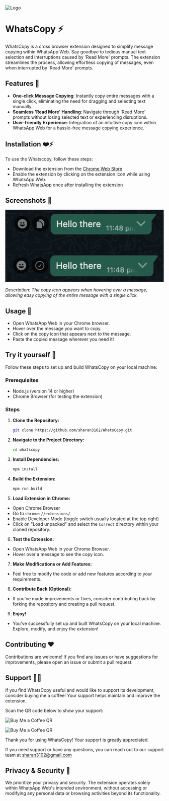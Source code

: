 
![Logo](https://raw.githubusercontent.com/sharan3102/chrome-extension/main/images/WhatsCopyLogo.png)
# WhatsCopy ⚡️

WhatsCopy is a cross browser extension designed to simplify message copying within WhatsApp Web. Say goodbye to tedious manual text selection and interruptions caused by 'Read More' prompts. The extension streamlines the process, allowing effortless copying of messages, even when interrupted by 'Read More' prompts.


## Features 🚀

- **One-click Message Copying**: Instantly copy entire messages with a single click, eliminating the need for dragging and selecting text manually.
- **Seamless 'Read More' Handling**: Navigate through 'Read More' prompts without losing selected text or experiencing disruptions.
- **User-friendly Experience**: Integration of an intuitive copy icon within WhatsApp Web for a hassle-free message copying experience.

## Installation ❤️‍⚡️

To use the Whatscopy, follow these steps:

- Download the extension from the [Chrome Web Store](https://chromewebstore.google.com/detail/whatscopy-copy-in-a-click/aiamgngfbogknhaolpplljhfjgkppkfn)
-  Enable the extension by clicking on the extension icon while using WhatsApp Web.
-  Refresh WhatsApp once after installing the extension
## Screenshots 📸


![App Screenshot](https://github.com/sharan3102/WhatsCopy/blob/main/images/screenshots.png?raw=true)


*Description: The copy icon appears when hovering over a message, allowing easy copying of the entire message with a single click.*

## Usage 🧠

- Open WhatsApp Web in your Chrome browser.
-  Hover over the message you want to copy.
- Click on the copy icon that appears next to the message.
-  Paste the copied message wherever you need it!

## Try it yourself 🤖

Follow these steps to set up and build WhatsCopy on your local machine:

### Prerequisites

- Node.js (version 14 or higher)
- Chrome Browser (for testing the extension)

### Steps

1. **Clone the Repository:**
    ```bash
    git clone https://github.com/sharan3102/WhatsCopy.git
    ```

2. **Navigate to the Project Directory:**
    ```bash
    cd whatscopy
    ```

3. **Install Dependencies:**
    ```bash
    npm install
    ```

4. **Build the Extension:**
    ```bash
    npm run build
    ```

5. **Load Extension in Chrome:**
- Open Chrome Browser
- Go to `chrome://extensions/`
- Enable Developer Mode (toggle switch usually located at the top right)
- Click on "Load unpacked" and select the `Correct` directory within your cloned repository.

6. **Test the Extension:**
- Open WhatsApp Web in your Chrome Browser.
- Hover over a message to see the copy icon.

7. **Make Modifications or Add Features:**
- Feel free to modify the code or add new features according to your requirements.

8. **Contribute Back (Optional):**
- If you've made improvements or fixes, consider contributing back by forking the repository and creating a pull request.

9. **Enjoy!**
- You've successfully set up and built WhatsCopy on your local machine. Explore, modify, and enjoy the extension!



## Contributing ❤️

Contributions are welcome! If you find any issues or have suggestions for improvements, please open an issue or submit a pull request.



## Support 🤝🏻

If you find WhatsCopy useful and would like to support its development, consider buying me a coffee! Your support helps maintain and improve the extension.

Scan the QR code below to show your support:

![Buy Me a Coffee QR](https://github.com/sharan3102/chrome-extension/blob/main/images/bmc_qr.png?raw=true)

![Buy Me a Coffee QR](https://github.com/sharan3102/chrome-extension/blob/main/images/bmc-button.png?raw=true)





Thank you for using WhatsCopy! Your support is greatly appreciated.


If you need support or have any questions, you can reach out to our support team at sharan3102@gmail.com


## Privacy & Security 🔐

We prioritize your privacy and security. The extension operates solely within WhatsApp Web's intended environment, without accessing or modifying any personal data or browsing activities beyond its functionality.


